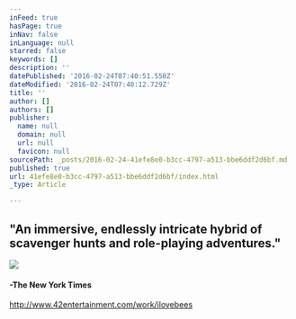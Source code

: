 ```yaml
---
inFeed: true
hasPage: true
inNav: false
inLanguage: null
starred: false
keywords: []
description: ''
datePublished: '2016-02-24T07:40:51.550Z'
dateModified: '2016-02-24T07:40:12.729Z'
title: ''
author: []
authors: []
publisher:
  name: null
  domain: null
  url: null
  favicon: null
sourcePath: _posts/2016-02-24-41efe8e0-b3cc-4797-a513-bbe6ddf2d6bf.md
published: true
url: 41efe8e0-b3cc-4797-a513-bbe6ddf2d6bf/index.html
_type: Article

---
```

## "An immersive, endlessly intricate hybrid of scavenger hunts and role-playing adventures."
![](https://the-grid-user-content.s3-us-west-2.amazonaws.com/6d3451cb-bc02-4bab-aaa4-6deb10f80259.JPG)

#### -The New York Times

http://www.42entertainment.com/work/ilovebees
